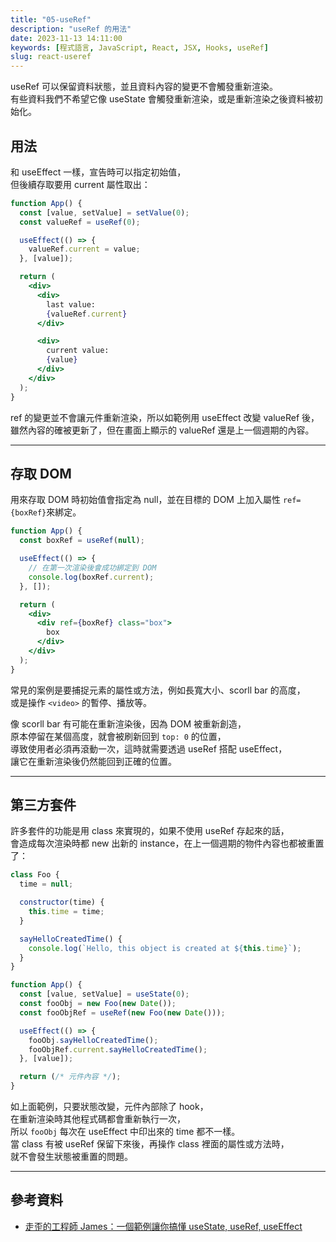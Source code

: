 ```yaml
---
title: "05-useRef"
description: "useRef 的用法"
date: 2023-11-13 14:11:00
keywords: [程式語言, JavaScript, React, JSX, Hooks, useRef]
slug: react-useref
---
```


useRef 可以保留資料狀態，並且資料內容的變更不會觸發重新渲染。  
有些資料我們不希望它像 useState 會觸發重新渲染，或是重新渲染之後資料被初始化。

## 用法

和 useEffect 一樣，宣告時可以指定初始值，  
但後續存取要用 current 屬性取出：

```jsx
function App() {
  const [value, setValue] = setValue(0);
  const valueRef = useRef(0);

  useEffect(() => {
    valueRef.current = value;
  }, [value]);

  return (
    <div>
      <div>
        last value:
        {valueRef.current}
      </div>

      <div>
        current value:
        {value}
      </div>
    </div>
  );
}
```

ref 的變更並不會讓元件重新渲染，所以如範例用 useEffect 改變 valueRef 後，  
雖然內容的確被更新了，但在畫面上顯示的 valueRef 還是上一個週期的內容。

---

## 存取 DOM

用來存取 DOM 時初始值會指定為 null，並在目標的 DOM 上加入屬性 `ref={boxRef}`來綁定。

```jsx
function App() {
  const boxRef = useRef(null);

  useEffect(() => {
    // 在第一次渲染後會成功綁定到 DOM
    console.log(boxRef.current);
  }, []);

  return (
    <div>
      <div ref={boxRef} class="box">
        box
      </div>
    </div>
  );
}
```

常見的案例是要捕捉元素的屬性或方法，例如長寬大小、scorll bar 的高度，  
或是操作 `<video>` 的暫停、播放等。

像 scorll bar 有可能在重新渲染後，因為 DOM 被重新創造，  
原本停留在某個高度，就會被刷新回到 `top: 0` 的位置，  
導致使用者必須再滾動一次，這時就需要透過 useRef 搭配 useEffect，  
讓它在重新渲染後仍然能回到正確的位置。

---

## 第三方套件

許多套件的功能是用 class 來實現的，如果不使用 useRef 存起來的話，  
會造成每次渲染時都 new 出新的 instance，在上一個週期的物件內容也都被重置了：

```jsx
class Foo {
  time = null;

  constructor(time) {
    this.time = time;
  }

  sayHelloCreatedTime() {
    console.log(`Hello, this object is created at ${this.time}`);
  }
}

function App() {
  const [value, setValue] = useState(0);
  const fooObj = new Foo(new Date());
  const fooObjRef = useRef(new Foo(new Date()));

  useEffect(() => {
    fooObj.sayHelloCreatedTime();
    fooObjRef.current.sayHelloCreatedTime();
  }, [value]);

  return (/* 元件內容 */);
}
```

如上面範例，只要狀態改變，元件內部除了 hook，  
在重新渲染時其他程式碼都會重新執行一次，  
所以 `fooObj` 每次在 useEffect 中印出來的 time 都不一樣。  
當 class 有被 useRef 保留下來後，再操作 class 裡面的屬性或方法時，  
就不會發生狀態被重置的問題。

---

## 參考資料

- [走歪的工程師 James：一個範例讓你搞懂 useState, useRef, useEffect](https://www.youtube.com/watch?v=q0C5g4WIrKU)

